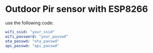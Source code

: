# Outdoor Pir sensor with ESP8266

use the following code:

```yaml
wifi_ssid: "your_ssid"
wifi_password: "your_passwd"
ota_passwd: "ota_passwd"
api_passwd: "api_passwd"
```
